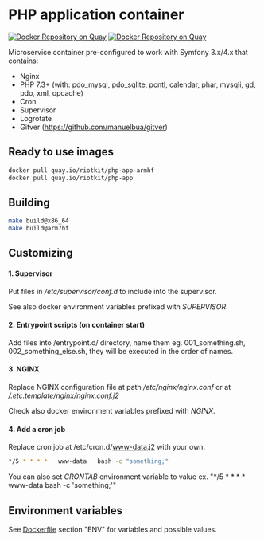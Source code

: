 PHP application container
=========================

[![Docker Repository on Quay](https://quay.io/repository/riotkit/php-app/status "Docker Repository on Quay")](https://quay.io/repository/riotkit/php-app)
[![Docker Repository on Quay](https://quay.io/repository/riotkit/php-app-armhf/status "Docker Repository on Quay")](https://quay.io/repository/riotkit/php-app-armhf)

Microservice container pre-configured to work with Symfony 3.x/4.x that contains:
- Nginx
- PHP 7.3+ (with: pdo_mysql, pdo_sqlite, pcntl, calendar, phar, mysqli, gd, pdo, xml, opcache)
- Cron
- Supervisor
- Logrotate
- Gitver (https://github.com/manuelbua/gitver)

## Ready to use images

```bash
docker pull quay.io/riotkit/php-app-armhf
docker pull quay.io/riotkit/php-app
```

## Building

```bash
make build@x86_64
make build@arm7hf
```

## Customizing

#### 1. Supervisor

Put files in */etc/supervisor/conf.d* to include into the supervisor.

See also docker environment variables prefixed with *SUPERVISOR*.

#### 2. Entrypoint scripts (on container start)

Add files into /entrypoint.d/ directory, name them eg. 001_something.sh, 002_something_else.sh, they will be executed in the order of names.

#### 3. NGINX

Replace NGINX configuration file at path */etc/nginx/nginx.conf* or at */.etc.template/nginx/nginx.conf.j2*

Check also docker environment variables prefixed with *NGINX*.

#### 4. Add a cron job

Replace cron job at /etc/cron.d/www-data.j2 with your own.

```bash
*/5 * * * *   www-data   bash -c "something;"
```

You can also set *CRONTAB* environment variable to value ex. "*/5 * * * *   www-data   bash -c 'something;'"

## Environment variables

See [Dockerfile](https://github.com/riotkit-org/docker-php-app/blob/master/Dockerfile) section "ENV" for variables and possible values.
